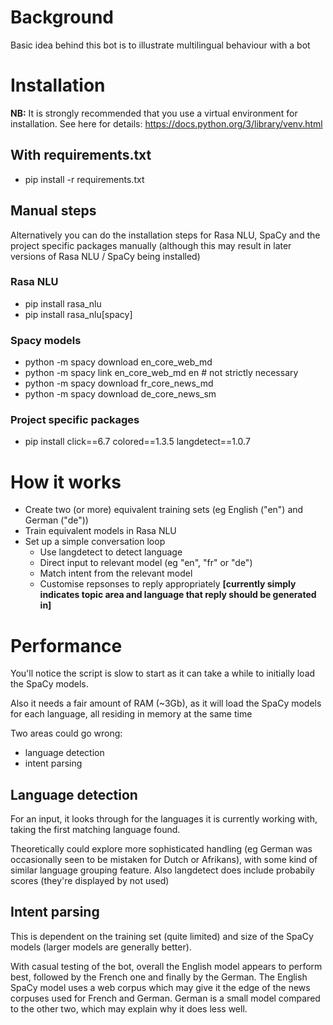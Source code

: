 # Background

Basic idea behind this bot is to illustrate multilingual behaviour with a bot


# Installation

**NB:** It is strongly recommended that you use a virtual environment for installation.  See here for details: https://docs.python.org/3/library/venv.html

## With requirements.txt

- pip install -r requirements.txt

## Manual steps

Alternatively you can do the installation steps for Rasa NLU, SpaCy and the project specific packages manually (although this may result in later versions of Rasa NLU / SpaCy being installed)

### Rasa NLU

- pip install rasa_nlu
- pip install rasa_nlu[spacy]

### Spacy models

- python -m spacy download en_core_web_md
- python -m spacy link en_core_web_md en    # not strictly necessary
- python -m spacy download fr_core_news_md
- python -m spacy download de_core_news_sm

### Project specific packages

- pip install click==6.7 colored==1.3.5 langdetect==1.0.7


# How it works

- Create two (or more) equivalent training sets (eg English ("en") and German ("de"))
- Train equivalent models in Rasa NLU
- Set up a simple conversation loop
	- Use langdetect to detect language
	- Direct input to relevant model (eg "en", "fr" or "de")
	- Match intent from the relevant model
	- Customise repsonses to reply appropriately
	**[currently simply indicates topic area and language that reply should be generated in]**


# Performance

You'll notice the script is slow to start as it can take a while to initially load the SpaCy models.

Also it needs a fair amount of RAM (~3Gb), as it will load the SpaCy models for each language, all residing in memory at the same time

Two areas could go wrong:

- language detection
- intent parsing

## Language detection

For an input, it looks through for the languages it is currently working with, taking the first matching language found.

Theoretically could explore more sophisticated handling (eg German was occasionally seen to be mistaken for Dutch or Afrikans), with some kind of similar language grouping feature.  Also langdetect does include probabily scores (they're displayed by not used)

## Intent parsing

This is dependent on the training set (quite limited) and size of the SpaCy models (larger models are generally better).

With casual testing of the bot, overall the English model appears to perform best, followed by the French one and finally by the German. The English SpaCy model uses a web corpus which may give it the edge of the news corpuses used for French and German.  German is a small model compared to the other two, which may explain why it does less well.